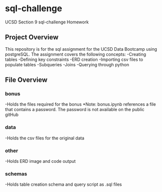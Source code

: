 # sql-challenge
UCSD Section 9 sql-challenge Homework

## Project Overview
This repository is for the sql assignment for the UCSD Data Bootcamp using postgreSQL. The assignment covers the following concepts:
-Creating tables
-Defining key constraints
-ERD creation
-Importing csv files to populate tables
-Subqueries
-Joins
-Querying through python

## File Overview

### bonus
-Holds the files required for the bonus
*Note: bonus.ipynb references a file that contains a password. The password is not available on the public gitHub

### data
-Holds the csv files for the original data

### other
-Holds ERD image and code output

### schemas
-Holds table creation schema and query script as .sql files


